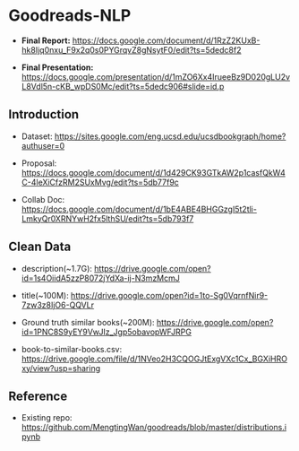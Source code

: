 # Goodreads-NLP

- **Final Report:** https://docs.google.com/document/d/1RzZ2KUxB-hk8Ijq0nxu_F9x2q0s0PYGrqvZ8gNsytF0/edit?ts=5dedc8f2

- **Final Presentation:** https://docs.google.com/presentation/d/1mZO6Xx4IrueeBz9D020gLU2vL8Vdl5n-cKB_wpDS0Mc/edit?ts=5dedc906#slide=id.p


## Introduction

- Dataset: https://sites.google.com/eng.ucsd.edu/ucsdbookgraph/home?authuser=0

- Proposal: https://docs.google.com/document/d/1d429CK93GTkAW2p1casfQkW4C-4leXiCfzRM2SUxMvg/edit?ts=5db77f9c

- Collab Doc: https://docs.google.com/document/d/1bE4ABE4BHGGzgI5t2tli-LmkyQr0XRNYwH2fx5lthSU/edit?ts=5db793f7

## Clean Data
- description(~1.7G): https://drive.google.com/open?id=1s4OiidA5zzP8072jYdXa-ij-N3mzMcmJ

- title(~100M): https://drive.google.com/open?id=1to-Sg0VqrnfNir9-7zw3z8IjO6-QQVLr

- Ground truth similar books(~200M): https://drive.google.com/open?id=1PNC8S9yEY9VwJIz_Jgp5obavopWFJRPG

- book-to-similar-books.csv: https://drive.google.com/file/d/1NVeo2H3CQOGJtExgVXc1Cx_BGXiHROxy/view?usp=sharing

## Reference 
- Existing repo: https://github.com/MengtingWan/goodreads/blob/master/distributions.ipynb


